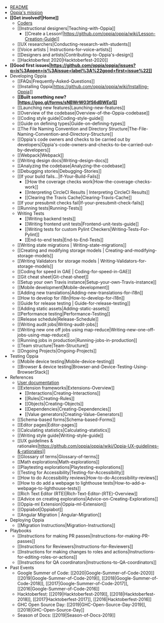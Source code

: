   * [README](https://github.com/oppia/oppia/blob/develop/.github/README.md#oppia)
  * [Oppia's mission](https://github.com/oppia/oppia/wiki/Oppia's-Mission)
  * **[[Get involved!|Home]]**
    * [Coders](https://github.com/oppia/oppia/wiki/Contributing-code-to-Oppia#setting-things-up)
    * [[Instructional designers|Teaching-with-Oppia]]
      * [[Create a Lesson!|https://github.com/oppia/oppia/wiki/Lesson-Creation-Guide]]
    * [[UX researchers|Conducting-research-with-students]]
    * [[Voice artists | Instructions-for-voice-artists]]
    * [[Designers and artists|Contributing-to-Oppia's-design]]
    * [[Hacktoberfest 2020|Hacktoberfest-2020]]
  * **[[Good first issues|https://github.com/oppia/oppia/issues?q=is%3Aopen+is%3Aissue+label%3A%22good+first+issue%22]]**
  * Developing Oppia
    * [[FAQs|Frequently-Asked-Questions]]
    * [[Installing Oppia|https://github.com/oppia/oppia/wiki/Installing-Oppia]]
    * **[[Built something new?|https://goo.gl/forms/sNBWrW03fS6dBWEp1]]**
    * [[Launching new features|Launching-new-features]] 
    * [[Overview of the codebase|Overview-of-the-Oppia-codebase]]
    * [[Coding style guide|Coding-style-guide]]
    * [[Guide on defining types|Guide-on-defining-types]]
    * [[The File Naming Convention and Directory Structure|The-File-Naming-Convention-and-Directory-Structure]]
    * [[Oppia's code owners and checks to be carried out by developers|Oppia's-code-owners-and-checks-to-be-carried-out-by-developers]]
    * [[Webpack|Webpack]]
    * [[Writing design docs|Writing-design-docs]]
    * [[Analyzing the codebase|Analyzing-the-codebase]]
    * [[Debugging stories|Debugging-Stories]]
    * [[If your build fails...|If-Your-Build-Fails]]
      * [[How the coverage checks work|How-the-coverage-checks-work]]
      * [[Interpreting CircleCI Results | Interpreting CircleCI Results]]
      * [[Clearing the Travis Cache|Clearing-Travis-Cache]]
    * [[If your presubmit checks fail|If-your-presubmit-check-fails]]
    * [[Running tests|Running-Tests]]
    * Writing Tests
      * [[Writing backend tests]]
      * [[Writing frontend unit tests|Frontend-unit-tests-guide]]
      * [[Writing tests for custom Pylint Checkers|Writing-Tests-For-Pylint]]
      * [[End-to-end tests|End-to-End-Tests]]
    * [[Writing state migrations | Writing-state-migrations]]
    * [[Creating and modifying storage models | Creating-and-modifying-storage-models]]
    * [[Writing Validators for storage models | Writing-Validators-for-storage-models]]
    * [[Coding for speed in GAE | Coding-for-speed-in-GAE]]
    * [[Git cheat sheet|Git-cheat-sheet]]
    * [[Setup your own Travis instance|Setup-your-own-Travis-instance]]
    * [[Mobile development|Mobile-development]]
    * [[Adding new translations|Adding-new-translations-for-i18n]]
    * [[How to develop for i18n|How-to-develop-for-i18n]]
    * [[Guide for release testing | Guide-for-release-testing]]
    * [[Adding static assets|Adding-static-assets]]
    * [[Performance testing|Performance-Testing]]
    * [[Release schedule|Release-Schedule]]
    * [[Writing audit jobs|Writing-audit-jobs]]
    * [[Writing new one off jobs using map-reduce|Writing-new-one-off-jobs-using-map-reduce]]
    * [[Running jobs in production|Running-jobs-in-production]]
    * [[Team structure|Team-Structure]]
    * [[Ongoing Projects|Ongoing-Projects]]
  * Testing Oppia
    * [[Mobile device testing|Mobile-device-testing]]
    * [[Browser & device testing|Browser-and-Device-Testing-Using-BrowserStack]]
  * References
    * [User documentation](https://oppia.github.io/)
    * [[Extension frameworks|Extensions-Overview]]
      * [[Interactions|Creating-Interactions]]
      * [[Rules|Creating-Rules]]
      * [[Objects|Creating-Objects]]
      * [[Dependencies|Creating-Dependencies]]
      * [[Value generators|Creating-Value-Generators]]
    * [[Schema-based forms|Schema-based-Forms]]
    * [[Editor pages|Editor-pages]]
    * [[Calculating statistics|Calculating-statistics]]
    * [[Writing style guide|Writing-style-guide]]
    * [[UX guidelines & rationales|https://github.com/oppia/oppia/wiki/Oppia-UX-guidelines-&-rationales]]
    * [[Glossary of terms|Glossary-of-terms]]
    * [[Math explorations|Math-explorations]]
    * [[Playtesting explorations|Playtesting-explorations]]
    * [[Testing for Accessibility|Testing-for-Accessibility]]
    * [[How to do Accessibility reviews|How-to-do-Accessibility-reviews]]
    * [[How to do add a webpage to lighthouse tests|How-to-add-a-webpage-to-lighthouse-tests]]
    * [[Rich Text Editor (RTE)|Rich-Text-Editor-(RTE)-Overview]]
    * [[Advice on creating explorations|Advice-on-Creating-Explorations]]
    * [[Oppia-ml Extension|Oppia-ml-Extension]]
    * [[Oppiabot|Oppiabot]]
    * [[Angular Migration | Angular-Migration]]
  * Deploying Oppia
    * [[Migration Instructions|Migration-Instructions]]
  * Playbooks
    * [[Instructions for making PR passes|Instructions-for-making-PR-passes]]
    * [[Instructions for Reviewers|Instructions-for-Reviewers]]
    * [[Instructions for making changes to roles and actions|Instructions-for-editing-roles-or-actions]]
    * [[Instructions for QA coordinators|Instructions-to-QA-coordinators]]
  * Past Events
    * Google Summer of Code: [[2020|Google-Summer-of-Code-2020]] [[2019|Google-Summer-of-Code-2019]], [[2018|Google-Summer-of-Code-2018]], [[2017|Google-Summer-of-Code-2017]], [[2016|Google-Summer-of-Code-2016]]
    * Hacktoberfest: [[2019|Hacktoberfest-2019]], [[2018|Hacktoberfest-2018]], [[2017|Hacktoberfest-2017]], [[2016|Hacktoberfest-2016]]
    * GHC Open Source Day: [[2019|GHC-Open-Source-Day-2019]], [[2018|GHC-Open-Source-Day]]
    * Season of Docs: [[2019|Season-of-Docs-2019]]
